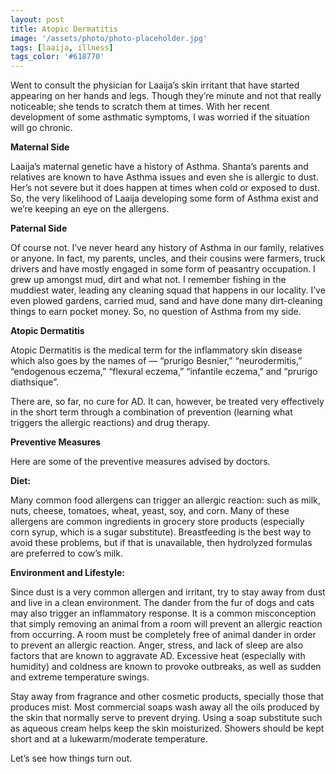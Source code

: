 ```yaml
---
layout: post
title: Atopic Dermatitis
image: '/assets/photo/photo-placeholder.jpg'
tags: [laaija, illness]
tags_color: '#618770'
---
```


Went to consult the physician for Laaija’s skin irritant that have started appearing on her hands and legs. Though they’re minute and not that really noticeable; she tends to scratch them at times. With her recent development of some asthmatic symptoms, I was worried if the situation will go chronic.

**Maternal Side**

Laaija’s maternal genetic have a history of Asthma. Shanta’s parents and relatives are known to have Asthma issues and even she is allergic to dust. Her’s not severe but it does happen at times when cold or exposed to dust. So, the very likelihood of Laaija developing some form of Asthma exist and we’re keeping an eye on the allergens.

**Paternal Side**

Of course not. I’ve never heard any history of Asthma in our family, relatives or anyone. In fact, my parents, uncles, and their cousins were farmers, truck drivers and have mostly engaged in some form of peasantry occupation. I grew up amongst mud, dirt and what not. I remember fishing in the muddiest water, leading any cleaning squad that happens in our locality. I’ve even plowed gardens, carried mud, sand and have done many dirt-cleaning things to earn pocket money. So, no question of Asthma from my side.

**Atopic Dermatitis**

Atopic Dermatitis is the medical term for the inflammatory skin disease which also goes by the names of — “prurigo Besnier,” “neurodermitis,” “endogenous eczema,” “flexural eczema,” “infantile eczema,” and “prurigo diathsique”.

There are, so far, no cure for AD. It can, however, be treated very effectively in the short term through a combination of prevention (learning what triggers the allergic reactions) and drug therapy.

**Preventive Measures**

Here are some of the preventive measures advised by doctors.

**Diet:**

Many common food allergens can trigger an allergic reaction: such as milk, nuts, cheese, tomatoes, wheat, yeast, soy, and corn. Many of these allergens are common ingredients in grocery store products (especially corn syrup, which is a sugar substitute). Breastfeeding is the best way to avoid these problems, but if that is unavailable, then hydrolyzed formulas are preferred to cow’s milk.

**Environment and Lifestyle:**

Since dust is a very common allergen and irritant, try to stay away from dust and live in a clean environment. The dander from the fur of dogs and cats may also trigger an inflammatory response. It is a common misconception that simply removing an animal from a room will prevent an allergic reaction from occurring. A room must be completely free of animal dander in order to prevent an allergic reaction. Anger, stress, and lack of sleep are also factors that are known to aggravate AD. Excessive heat (especially with humidity) and coldness are known to provoke outbreaks, as well as sudden and extreme temperature swings.

Stay away from fragrance and other cosmetic products, specially those that produces mist. Most commercial soaps wash away all the oils produced by the skin that normally serve to prevent drying. Using a soap substitute such as aqueous cream helps keep the skin moisturized. Showers should be kept short and at a lukewarm/moderate temperature.

Let’s see how things turn out.
